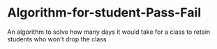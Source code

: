 # Algorithm-for-student-Pass-Fail
An algorithm to solve how many days it would take for a class to retain students who won't drop the class
